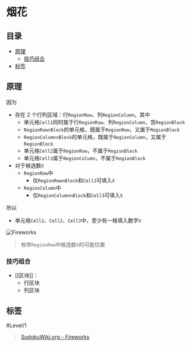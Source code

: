 # 烟花

<!-- START doctoc generated TOC please keep comment here to allow auto update -->
<!-- DON'T EDIT THIS SECTION, INSTEAD RE-RUN doctoc TO UPDATE -->
## 目录

- [原理](#%E5%8E%9F%E7%90%86)
  - [技巧组合](#%E6%8A%80%E5%B7%A7%E7%BB%84%E5%90%88)
- [标签](#%E6%A0%87%E7%AD%BE)

<!-- END doctoc generated TOC please keep comment here to allow auto update -->

## 原理

因为
- 存在 2 个行列区域：行`RegionRow`、列`RegionColumn`，其中
	- 单元格`Cell1`同时属于行`RegionRow`、列`RegionColumn`、宫`RegionBlock`
	- `RegionRow∩Block`的单元格，既属于`RegionRow`，又属于`RegionBlock`
	- `RegionColumn∩Block`的单元格，既属于`RegionColumn`，又属于`RegionBlock`
	- 单元格`Cell2`属于`RegionRow`，不属于`RegionBlock`
	- 单元格`Cell3`属于`RegionColumn`，不属于`RegionBlock`
- 对于候选数`X`
	- `RegionRow`中
		- 仅`RegionRow∩Block`和`Cell2`可填入`X`
	- `RegionColumn`中
		- 仅`RegionColumn∩Block`和`Cell3`可填入`X`

所以
- 单元格`Cell1`、`Cell2`、`Cell3`中，至少有一格填入数字`X`

![Fireworks](https://www.sudokuwiki.org/PuzImages/Firework1.png)

> 枚举`RegionRow`中候选数`X`的可能位置

###  技巧组合

- [[区块]]：
	- 行区块
	- 列区块

## 标签

#Level/1

> [SudokuWiki.org - Fireworks](https://www.sudokuwiki.org/Fireworks)
